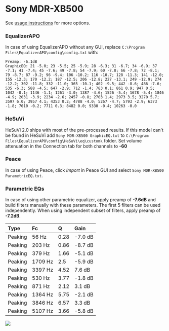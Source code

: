 # Sony MDR-XB500
See [usage instructions](https://github.com/jaakkopasanen/AutoEq#usage) for more options.

### EqualizerAPO
In case of using EqualizerAPO without any GUI, replace `C:\Program Files\EqualizerAPO\config\config.txt`
with:
```
Preamp: -6.1dB
GraphicEQ: 21 -5.0; 23 -5.5; 25 -5.9; 28 -6.3; 31 -6.7; 34 -6.9; 37 -7.1; 41 -7.4; 45 -7.6; 49 -7.8; 54 -7.9; 60 -7.8; 66 -7.8; 72 -8.1; 79 -8.7; 87 -9.2; 96 -9.4; 106 -10.2; 116 -10.7; 128 -11.3; 141 -12.0; 155 -12.3; 170 -12.2; 187 -12.5; 206 -12.8; 227 -13.1; 249 -12.9; 274 -12.2; 302 -11.8; 332 -11.0; 365 -10.1; 402 -9.5; 442 -8.6; 486 -7.6; 535 -6.3; 588 -4.5; 647 -2.9; 712 -1.4; 783 0.1; 861 0.9; 947 0.5; 1042 -0.1; 1146 -1.1; 1261 -3.0; 1387 -4.6; 1526 -5.4; 1678 -5.4; 1846 -4.9; 2031 -3.9; 2234 -2.6; 2457 -0.8; 2703 1.4; 2973 3.5; 3270 5.7; 3597 6.0; 3957 4.1; 4353 0.2; 4788 -4.0; 5267 -4.7; 5793 -2.9; 6373 -1.8; 7010 -0.2; 7711 0.3; 8482 0.0; 9330 -0.4; 10263 -0.0
```

### HeSuVi
HeSuVi 2.0 ships with most of the pre-processed results. If this model can't be found in HeSuVi add
`Sony MDR-XB500 GraphicEQ.txt` to `C:\Program Files\EqualizerAPO\config\HeSuVi\eq\custom\` folder.
Set volume attenuation in the Connection tab for both channels to **-60**

### Peace
In case of using Peace, click *Import* in Peace GUI and select `Sony MDR-XB500 ParametricEQ.txt`.

### Parametric EQs
In case of using other parametric equalizer, apply preamp of **-7.6dB** and build filters manually
with these parameters. The first 5 filters can be used independently.
When using independent subset of filters, apply preamp of **-7.2dB**.

| Type    | Fc      |    Q | Gain    |
|:--------|:--------|:-----|:--------|
| Peaking | 56 Hz   | 0.28 | -7.0 dB |
| Peaking | 203 Hz  | 0.86 | -8.7 dB |
| Peaking | 379 Hz  | 1.66 | -5.1 dB |
| Peaking | 1709 Hz | 2.5  | -5.9 dB |
| Peaking | 3397 Hz | 4.52 | 7.6 dB  |
| Peaking | 530 Hz  | 3.77 | -1.8 dB |
| Peaking | 871 Hz  | 2.12 | 3.1 dB  |
| Peaking | 1364 Hz | 5.75 | -2.1 dB |
| Peaking | 3846 Hz | 6.57 | 3.3 dB  |
| Peaking | 5107 Hz | 3.66 | -5.8 dB |

![](https://raw.githubusercontent.com/jaakkopasanen/AutoEq/master/results/innerfidelity/sbaf-serious/Sony%20MDR-XB500/Sony%20MDR-XB500.png)